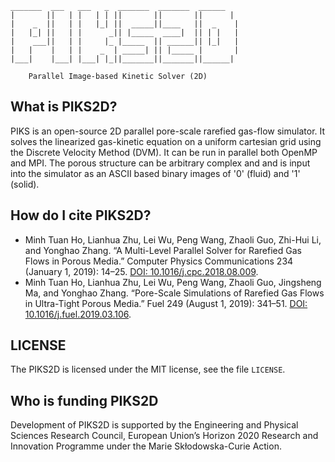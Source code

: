  ```
 _______  ___   ___   _  _______  _______  ______  
|       ||   | |   | | ||       ||       ||      | 
|    _  ||   | |   |_| ||  _____||____   ||  _    |
|   |_| ||   | |      _|| |_____  ____|  || | |   |
|    ___||   | |     |_ |_____  || ______|| |_|   |
|   |    |   | |    _  | _____| || |_____ |       |
|___|    |___| |___| |_||_______||_______||______| 

     Parallel Image-based Kinetic Solver (2D)
```

## What is PIKS2D?

PIKS is an open-source 2D parallel pore-scale rarefied gas-flow simulator. 
It solves the linearized gas-kinetic equation on a uniform cartesian grid using the Discrete
Velocity Method (DVM). It can be run in parallel both OpenMP and MPI. The porous
structure can be arbitrary complex and and is input into the simulator as an ASCII
based binary images of '0' (fluid) and '1' (solid).


## How do I cite PIKS2D?

* Minh Tuan Ho, Lianhua Zhu, Lei Wu, Peng Wang, Zhaoli Guo, Zhi-Hui Li, and Yonghao Zhang. “A Multi-Level Parallel Solver for Rarefied Gas Flows in Porous Media.” Computer Physics Communications 234 (January 1, 2019): 14–25. [DOI: 10.1016/j.cpc.2018.08.009](https://doi.org/10.1016/j.cpc.2018.08.009).
* Minh Tuan Ho, Lianhua Zhu, Lei Wu, Peng Wang, Zhaoli Guo, Jingsheng Ma, and Yonghao Zhang. “Pore-Scale Simulations of Rarefied Gas Flows in Ultra-Tight Porous Media.” Fuel 249 (August 1, 2019): 341–51. [DOI: 10.1016/j.fuel.2019.03.106](https://doi.org/10.1016/j.fuel.2019.03.106).


## LICENSE

The PIKS2D is licensed under the MIT license, see the file `LICENSE`.

## Who is funding PIKS2D
Development of PIKS2D is supported by the Engineering and Physical Sciences Research Council, European Union’s Horizon 2020 Research and Innovation Programme under the Marie Skłodowska-Curie Action.